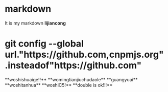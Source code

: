 # markdown
It is my markdown
**lijiancong**
<h1>git config --global url."https://github.com,cnpmjs.org".insteadof"https://github.com"</h1>
**woshishuaige!!**
**womingtianjiuchudaole**
**guangyuai**
**woshitanhua**
**woshiC5!**
**double is ok!!!**
